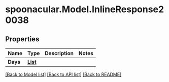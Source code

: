 # spoonacular.Model.InlineResponse20038
## Properties

Name | Type | Description | Notes
------------ | ------------- | ------------- | -------------
**Days** | [**List<InlineResponse20038Days>**](InlineResponse20038Days.md) |  | 

[[Back to Model list]](../README.md#documentation-for-models) [[Back to API list]](../README.md#documentation-for-api-endpoints) [[Back to README]](../README.md)

